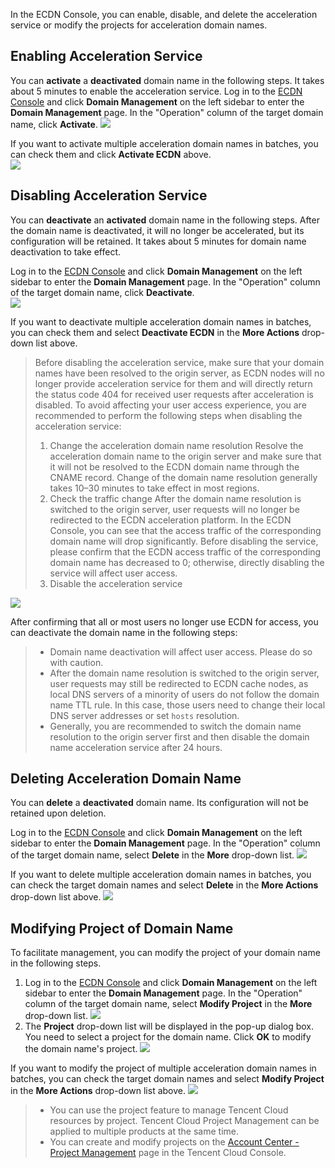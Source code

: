 In the ECDN Console, you can enable, disable, and delete the acceleration service or modify the projects for acceleration domain names.

## Enabling Acceleration Service
You can **activate** a **deactivated** domain name in the following steps. It takes about 5 minutes to enable the acceleration service.
Log in to the [ECDN Console](https://console.cloud.tencent.com/dsa) and click **Domain Management** on the left sidebar to enter the **Domain Management** page. In the "Operation" column of the target domain name, click **Activate**.
![](https://main.qcloudimg.com/raw/9a5961572eed1de6c2a5e7dda93f6ddf.png)

If you want to activate multiple acceleration domain names in batches, you can check them and click **Activate ECDN** above.  
![](https://main.qcloudimg.com/raw/d8b3398a6e451d4280835616d707458c.png)

## Disabling Acceleration Service
You can **deactivate** an **activated** domain name in the following steps. After the domain name is deactivated, it will no longer be accelerated, but its configuration will be retained. It takes about 5 minutes for domain name deactivation to take effect.

Log in to the [ECDN Console](https://console.cloud.tencent.com/dsa) and click **Domain Management** on the left sidebar to enter the **Domain Management** page. In the "Operation" column of the target domain name, click **Deactivate**.  
![](https://main.qcloudimg.com/raw/0d46136ad9bde5fa53ec2a04114468ff.png)

If you want to deactivate multiple acceleration domain names in batches, you can check them and select **Deactivate ECDN** in the **More Actions** drop-down list above.  

>
>Before disabling the acceleration service, make sure that your domain names have been resolved to the origin server, as ECDN nodes will no longer provide acceleration service for them and will directly return the status code 404 for received user requests after acceleration is disabled. To avoid affecting your user access experience, you are recommended to perform the following steps when disabling the acceleration service:  
>1. Change the acceleration domain name resolution
Resolve the acceleration domain name to the origin server and make sure that it will not be resolved to the ECDN domain name through the CNAME record. Change of the domain name resolution generally takes 10–30 minutes to take effect in most regions.  
>2. Check the traffic change
After the domain name resolution is switched to the origin server, user requests will no longer be redirected to the ECDN acceleration platform. In the ECDN Console, you can see that the access traffic of the corresponding domain name will drop significantly. Before disabling the service, please confirm that the ECDN access traffic of the corresponding domain name has decreased to 0; otherwise, directly disabling the service will affect user access.  
>3. Disable the acceleration service

![](https://main.qcloudimg.com/raw/8e52dd25189920e7896359ab25d90ba9.png)

After confirming that all or most users no longer use ECDN for access, you can deactivate the domain name in the following steps:  

>
>- Domain name deactivation will affect user access. Please do so with caution.  
>- After the domain name resolution is switched to the origin server, user requests may still be redirected to ECDN cache nodes, as local DNS servers of a minority of users do not follow the domain name TTL rule. In this case, those users need to change their local DNS server addresses or set `hosts` resolution.
>- Generally, you are recommended to switch the domain name resolution to the origin server first and then disable the domain name acceleration service after 24 hours.

## Deleting Acceleration Domain Name

You can **delete** a **deactivated** domain name. Its configuration will not be retained upon deletion.

Log in to the [ECDN Console](https://console.cloud.tencent.com/dsa) and click **Domain Management** on the left sidebar to enter the **Domain Management** page. In the "Operation" column of the target domain name, select **Delete** in the **More** drop-down list.
![](https://main.qcloudimg.com/raw/8853cb1ee8eab2d4e1fae7ba9781185b.png)

If you want to delete multiple acceleration domain names in batches, you can check the target domain names and select **Delete** in the **More Actions** drop-down list above.
![](https://main.qcloudimg.com/raw/e317b9e51c02970f91be2e2b39c7ce3a.png)

## Modifying Project of Domain Name

To facilitate management, you can modify the project of your domain name in the following steps.
1. Log in to the [ECDN Console](https://console.cloud.tencent.com/dsa) and click **Domain Management** on the left sidebar to enter the **Domain Management** page. In the "Operation" column of the target domain name, select **Modify Project** in the **More** drop-down list.
![](https://main.qcloudimg.com/raw/e81aed8d9e0839eccc36ad5a670ceebd.png)
2. The **Project** drop-down list will be displayed in the pop-up dialog box. You need to select a project for the domain name. Click **OK** to modify the domain name's project.
![](https://mc.qcloudimg.com/static/img/134b850ee0b671a52e58a0b7c6731444/project_options.png)

If you want to modify the project of multiple acceleration domain names in batches, you can check the target domain names and select **Modify Project** in the **More Actions** drop-down list above.
![](https://main.qcloudimg.com/raw/75faf6293e730ff5a8017d0e8188874c.png)

>  
> - You can use the project feature to manage Tencent Cloud resources by project. Tencent Cloud Project Management can be applied to multiple products at the same time.  
> - You can create and modify projects on the [Account Center - Project Management](https://console.cloud.tencent.com/project) page in the Tencent Cloud Console.
